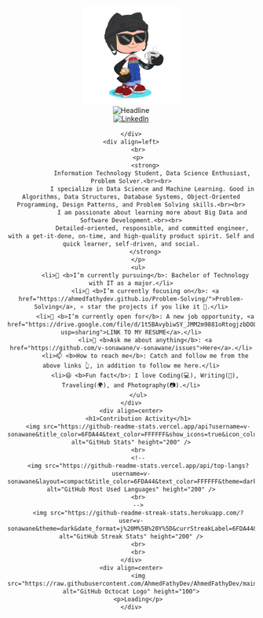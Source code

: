 <div>
    <div align=center>
        <img src="https://raw.githubusercontent.com/AhmedFathyDev/AhmedFathyDev/main/GitHub.png" alt="GitHub Octocat Drinking a Cup of Coffee" height="200">
    </div>
    <div align=center>
        <img src="https://readme-typing-svg.herokuapp.com?color=%236FDA44&size=32&center=true&vCenter=true&width=600&height=50&lines=Hi+there+I'm+Vaishnavi+%F0%9F%91%8B;Information+Technology+Student;Data+Science+Enthusiast;Problem+Solver;" alt="Headline" />
    </div>
    <div align=center>
        <a href="https://www.linkedin.com/in/vaishnavisonawane/"><img src="https://img.shields.io/badge/Linkedin-0077b5?style=flat&logo=linkedin" alt="LinkedIn" /></a>
      
    </div>
    <div align=left>
        <br>
        <p>
            <strong>
                Information Technology Student, Data Science Enthusiast, Problem Solver.<br><br>
                I specialize in Data Science and Machine Learning. Good in Algorithms, Data Structures, Database Systems, Object-Oriented Programming, Design Patterns, and Problem Solving skills.<br><br>
                I am passionate about learning more about Big Data and Software Development.<br><br>
                Detailed-oriented, responsible, and committed engineer, with a get-it-done, on-time, and high-quality product spirit. Self and quick learner, self-driven, and social.
            </strong>
        </p>
        <ul>
            <li>🌱 <b>I’m currently pursuing</b>: Bachelor of Technology with IT as a major.</li>
            <li>🎯 <b>I’m currently focusing on</b>: <a href="https://ahmedfathydev.github.io/Problem-Solving/">Problem-Solving</a>, ⭐️ star the projects if you like it 🤩.</li>
            <li>🤔 <b>I’m currently open for</b>: A new job opportunity, <a href="https://drive.google.com/file/d/1t5BAvybiwSY_JMM2m9881oRtogjzbDOL/view?usp=sharing">LINK TO MY RESUME</a>.</li>
            <li>💬 <b>Ask me about anything</b>: <a href="https://github.com/v-sonawane/v-sonawane/issues">Here</a>.</li>
            <li>📫 <b>How to reach me</b>: Catch and follow me from the above links 👆, in addition to follow me here.</li>
            <li>😄 <b>Fun fact</b>: I love Coding(💻), Writing(📝), Traveling(🌍), and Photography(📷).</li>
        </ul>
    </div>
    <div align=center>
        <h1>Contribution Activity</h1>
        <img src="https://github-readme-stats.vercel.app/api?username=v-sonawane&title_color=6FDA44&text_color=FFFFFF&show_icons=true&icon_color=6FDA44&include_all_commits=true&count_private=true&theme=dark" alt="GitHub Stats" height="200" />
        <br>
        <!--
        <img src="https://github-readme-stats.vercel.app/api/top-langs?username=v-sonawane&layout=compact&title_color=6FDA44&text_color=FFFFFF&theme=dark" alt="GitHub Most Used Languages" height="200" />
        <br>
        -->
        <img src="https://github-readme-streak-stats.herokuapp.com/?user=v-sonawane&theme=dark&date_format=j%20M%5B%20Y%5D&currStreakLabel=6FDA44&fire=6FDA44&ring=6FDA44" alt="GitHub Streak Stats" height="200" />
        <br>
        <br>
    </div>
    <div align=center>
        <img src="https://raw.githubusercontent.com/AhmedFathyDev/AhmedFathyDev/main/GitHub.gif" alt="GitHub Octocat Logo" height="100">
        <p>Loading</p>
    </div>
</div>

